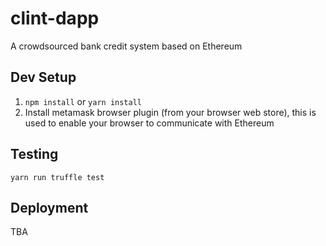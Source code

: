 # clint-dapp
A crowdsourced bank credit system based on Ethereum

## Dev Setup
1. `npm install` or `yarn install`
2. Install metamask browser plugin (from your browser web store), this is used to enable your browser to communicate with Ethereum

## Testing
`yarn run truffle test`

## Deployment
TBA